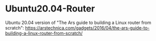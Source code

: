 # Ubuntu20.04-Router
Ubuntu 20.04 version of "The Ars guide to building a Linux router from scratch": https://arstechnica.com/gadgets/2016/04/the-ars-guide-to-building-a-linux-router-from-scratch/
